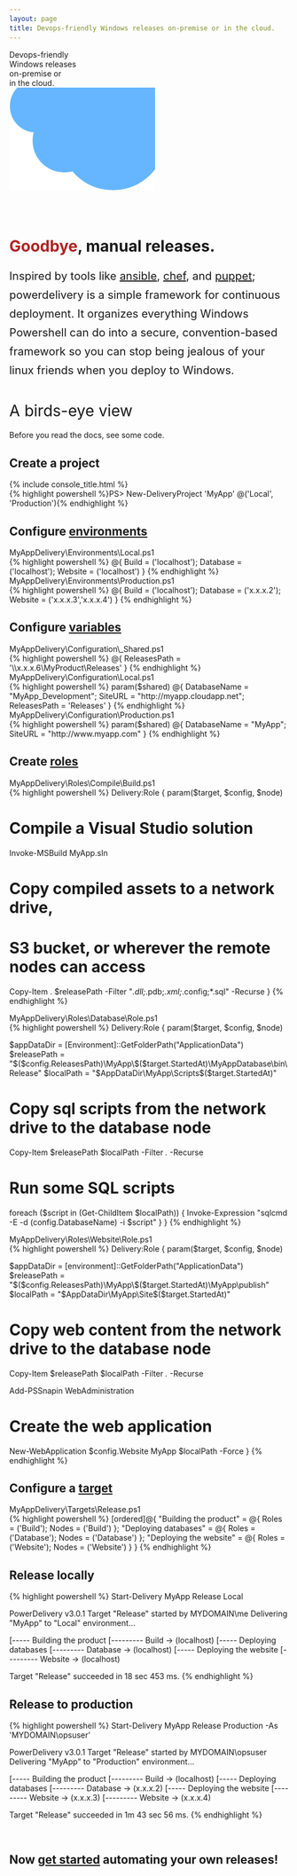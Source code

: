 ```yaml
---
layout: page
title: Devops-friendly Windows releases on-premise or in the cloud.
---
```


<div id="corner-cloud-text">Devops-friendly<br/>Windows releases<br/>on-premise or<br/>in the cloud.</div>
<img id="corner-cloud" src="img/corner_cloud.png" />

<div class="row" style="margin-top: 80px">
	<div class="col-sm-12">
		<h1 id="site-title"><span style="color: firebrick">Goodbye</span>, manual releases.</h1>
		<p style="font-size: 20px; line-height: 1.7">Inspired by tools like <a href="http://www.ansible.com" target="_blank">ansible</a>, <a href="https://www.chef.io" target="_blank">chef</a>, and <a href="https://www.puppetlabs.com" target="_blank">puppet</a>; powerdelivery is a simple framework for continuous deployment. It organizes everything Windows Powershell can do into a secure, convention-based framework so you can stop being jealous of your linux friends when you deploy to Windows.</p>
	</div>
</div>

<h1 style="font-weight: normal">A birds-eye view</h1>

Before you read the docs, see some code.

## Create a project
<div class="row">
  <div class="col-sm-8">
    {% include console_title.html %}
    <div class="console">{% highlight powershell %}PS> New-DeliveryProject 'MyApp' @('Local', 'Production'){% endhighlight %}</div>
  </div>
</div>

## Configure [environments](environments.html)
<div class="row">
  <div class="col-sm-8">
  <div class="filename">MyAppDelivery\Environments\Local.ps1</div>
{% highlight powershell %}
@{
  Build = ('localhost');
  Database = ('localhost');
  Website = ('localhost')
}
{% endhighlight %}
  </div>
</div>
<div class="row">
  <div class="col-sm-8">
  <div class="filename">MyAppDelivery\Environments\Production.ps1</div>
{% highlight powershell %}
@{
  Build = ('localhost');
  Database = ('x.x.x.2');
  Website = ('x.x.x.3','x.x.x.4')
}
{% endhighlight %}
  </div>
</div>

## Configure [variables](configuration.html)
<div class="filename">MyAppDelivery\Configuration\_Shared.ps1</div>
{% highlight powershell %}
@{
  ReleasesPath = '\\x.x.x.6\MyProduct\Releases'
}
{% endhighlight %}
<div class="filename">MyAppDelivery\Configuration\Local.ps1</div>
{% highlight powershell %}
param($shared)
@{
  DatabaseName = "MyApp_Development";
  SiteURL = "http://myapp.cloudapp.net";
  ReleasesPath = 'Releases'
}
{% endhighlight %}
<div class="filename">MyAppDelivery\Configuration\Production.ps1</div>
{% highlight powershell %}
param($shared)
@{
  DatabaseName = "MyApp";
  SiteURL = "http://www.myapp.com"
}
{% endhighlight %}

## Create [roles](roles.html)
<div class="filename">MyAppDelivery\Roles\Compile\Build.ps1</div>
{% highlight powershell %}
Delivery:Role {
  param($target, $config, $node)

  # Compile a Visual Studio solution
  Invoke-MSBuild MyApp.sln

  # Copy compiled assets to a network drive, 
  # S3 bucket, or wherever the remote nodes can access
  Copy-Item . $releasePath -Filter "*.dll;*.pdb;*.xml;*.config;*.sql" -Recurse
}
{% endhighlight %}
<div class="filename">MyAppDelivery\Roles\Database\Role.ps1</div>
{% highlight powershell %}
Delivery:Role {
  param($target, $config, $node)

  $appDataDir = [Environment]::GetFolderPath("ApplicationData") 
  $releasePath = "$($config.ReleasesPath)\MyApp\$($target.StartedAt)\MyAppDatabase\bin\Release\"
  $localPath = "$AppDataDir\MyApp\Scripts\$($target.StartedAt)"

  # Copy sql scripts from the network drive to the database node
  Copy-Item $releasePath $localPath -Filter *.* -Recurse

  # Run some SQL scripts
  foreach ($script in (Get-ChildItem $localPath)) {
    Invoke-Expression "sqlcmd -E -d $($config.DatabaseName) -i $script"
  }
}
{% endhighlight %}
<div class="filename">MyAppDelivery\Roles\Website\Role.ps1</div>
{% highlight powershell %}
Delivery:Role {
  param($target, $config, $node)

  $appDataDir = [environment]::GetFolderPath("ApplicationData")
  $releasePath = "$($config.ReleasesPath)\MyApp\$($target.StartedAt)\MyApp\publish\"
  $localPath = "$AppDataDir\MyApp\Site\$($target.StartedAt)"

  # Copy web content from the network drive to the database node
  Copy-Item $releasePath $localPath -Filter *.* -Recurse

  Add-PSSnapin WebAdministration

  # Create the web application
  New-WebApplication $config.Website MyApp $localPath -Force
}
{% endhighlight %}

## Configure a [target](targets.html)
<div class="filename">MyAppDelivery\Targets\Release.ps1</div>
{% highlight powershell %}
[ordered]@{
  "Building the product" = @{
    Roles = ('Build');
    Nodes = ('Build')
  };
  "Deploying databases" = @{
    Roles = ('Database');
    Nodes = ('Database')
  };
  "Deploying the website" = @{
    Roles = ('Website');
    Nodes = ('Website')
  }
}
{% endhighlight %}

<div class="row">
  <div class="col-sm-8">
    <h2>Release locally</h2>
    <div class="console">
{% highlight powershell %}
Start-Delivery MyApp Release Local

PowerDelivery v3.0.1
Target "Release" started by MYDOMAIN\me
Delivering "MyApp" to "Local" environment...

[----- Building the product
[--------- Build -> (localhost)
[----- Deploying databases
[--------- Database -> (localhost)
[----- Deploying the website
[--------- Website -> (localhost)

Target "Release" succeeded in 18 sec 453 ms.
{% endhighlight %}
    </div>
  </div>
</div>

<div class="row">
  <div class="col-sm-8">
    <h2>Release to production</h2>
    <div class="console">
{% highlight powershell %}
Start-Delivery MyApp Release Production -As 'MYDOMAIN\opsuser'

PowerDelivery v3.0.1
Target "Release" started by MYDOMAIN\opsuser
Delivering "MyApp" to "Production" environment...

[----- Building the product
[--------- Build -> (localhost)
[----- Deploying databases
[--------- Database -> (x.x.x.2)
[----- Deploying the website
[--------- Website -> (x.x.x.3)
[--------- Website -> (x.x.x.4)

Target "Release" succeeded in 1m 43 sec 56 ms.
{% endhighlight %}
    </div>
  </div>
</div>

<br />

## Now [get started](getting-started.html) automating your own releases!